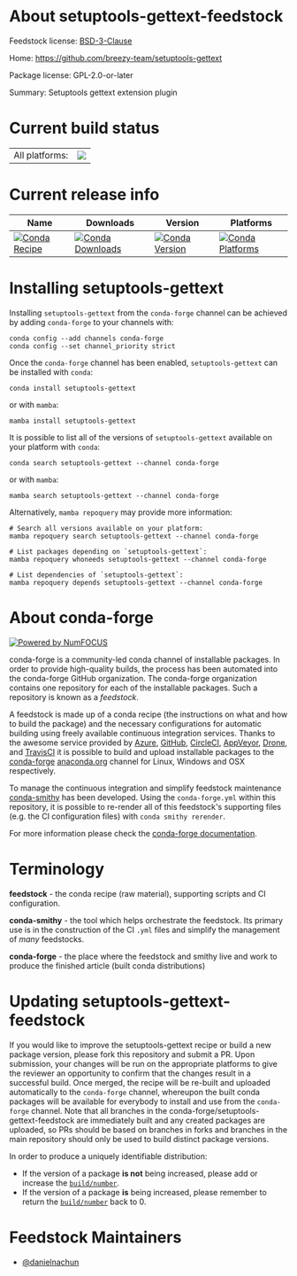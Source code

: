 About setuptools-gettext-feedstock
==================================

Feedstock license: [BSD-3-Clause](https://github.com/conda-forge/setuptools-gettext-feedstock/blob/main/LICENSE.txt)

Home: https://github.com/breezy-team/setuptools-gettext

Package license: GPL-2.0-or-later

Summary: Setuptools gettext extension plugin

Current build status
====================


<table><tr><td>All platforms:</td>
    <td>
      <a href="https://dev.azure.com/conda-forge/feedstock-builds/_build/latest?definitionId=25201&branchName=main">
        <img src="https://dev.azure.com/conda-forge/feedstock-builds/_apis/build/status/setuptools-gettext-feedstock?branchName=main">
      </a>
    </td>
  </tr>
</table>

Current release info
====================

| Name | Downloads | Version | Platforms |
| --- | --- | --- | --- |
| [![Conda Recipe](https://img.shields.io/badge/recipe-setuptools--gettext-green.svg)](https://anaconda.org/conda-forge/setuptools-gettext) | [![Conda Downloads](https://img.shields.io/conda/dn/conda-forge/setuptools-gettext.svg)](https://anaconda.org/conda-forge/setuptools-gettext) | [![Conda Version](https://img.shields.io/conda/vn/conda-forge/setuptools-gettext.svg)](https://anaconda.org/conda-forge/setuptools-gettext) | [![Conda Platforms](https://img.shields.io/conda/pn/conda-forge/setuptools-gettext.svg)](https://anaconda.org/conda-forge/setuptools-gettext) |

Installing setuptools-gettext
=============================

Installing `setuptools-gettext` from the `conda-forge` channel can be achieved by adding `conda-forge` to your channels with:

```
conda config --add channels conda-forge
conda config --set channel_priority strict
```

Once the `conda-forge` channel has been enabled, `setuptools-gettext` can be installed with `conda`:

```
conda install setuptools-gettext
```

or with `mamba`:

```
mamba install setuptools-gettext
```

It is possible to list all of the versions of `setuptools-gettext` available on your platform with `conda`:

```
conda search setuptools-gettext --channel conda-forge
```

or with `mamba`:

```
mamba search setuptools-gettext --channel conda-forge
```

Alternatively, `mamba repoquery` may provide more information:

```
# Search all versions available on your platform:
mamba repoquery search setuptools-gettext --channel conda-forge

# List packages depending on `setuptools-gettext`:
mamba repoquery whoneeds setuptools-gettext --channel conda-forge

# List dependencies of `setuptools-gettext`:
mamba repoquery depends setuptools-gettext --channel conda-forge
```


About conda-forge
=================

[![Powered by
NumFOCUS](https://img.shields.io/badge/powered%20by-NumFOCUS-orange.svg?style=flat&colorA=E1523D&colorB=007D8A)](https://numfocus.org)

conda-forge is a community-led conda channel of installable packages.
In order to provide high-quality builds, the process has been automated into the
conda-forge GitHub organization. The conda-forge organization contains one repository
for each of the installable packages. Such a repository is known as a *feedstock*.

A feedstock is made up of a conda recipe (the instructions on what and how to build
the package) and the necessary configurations for automatic building using freely
available continuous integration services. Thanks to the awesome service provided by
[Azure](https://azure.microsoft.com/en-us/services/devops/), [GitHub](https://github.com/),
[CircleCI](https://circleci.com/), [AppVeyor](https://www.appveyor.com/),
[Drone](https://cloud.drone.io/welcome), and [TravisCI](https://travis-ci.com/)
it is possible to build and upload installable packages to the
[conda-forge](https://anaconda.org/conda-forge) [anaconda.org](https://anaconda.org/)
channel for Linux, Windows and OSX respectively.

To manage the continuous integration and simplify feedstock maintenance
[conda-smithy](https://github.com/conda-forge/conda-smithy) has been developed.
Using the ``conda-forge.yml`` within this repository, it is possible to re-render all of
this feedstock's supporting files (e.g. the CI configuration files) with ``conda smithy rerender``.

For more information please check the [conda-forge documentation](https://conda-forge.org/docs/).

Terminology
===========

**feedstock** - the conda recipe (raw material), supporting scripts and CI configuration.

**conda-smithy** - the tool which helps orchestrate the feedstock.
                   Its primary use is in the construction of the CI ``.yml`` files
                   and simplify the management of *many* feedstocks.

**conda-forge** - the place where the feedstock and smithy live and work to
                  produce the finished article (built conda distributions)


Updating setuptools-gettext-feedstock
=====================================

If you would like to improve the setuptools-gettext recipe or build a new
package version, please fork this repository and submit a PR. Upon submission,
your changes will be run on the appropriate platforms to give the reviewer an
opportunity to confirm that the changes result in a successful build. Once
merged, the recipe will be re-built and uploaded automatically to the
`conda-forge` channel, whereupon the built conda packages will be available for
everybody to install and use from the `conda-forge` channel.
Note that all branches in the conda-forge/setuptools-gettext-feedstock are
immediately built and any created packages are uploaded, so PRs should be based
on branches in forks and branches in the main repository should only be used to
build distinct package versions.

In order to produce a uniquely identifiable distribution:
 * If the version of a package **is not** being increased, please add or increase
   the [``build/number``](https://docs.conda.io/projects/conda-build/en/latest/resources/define-metadata.html#build-number-and-string).
 * If the version of a package **is** being increased, please remember to return
   the [``build/number``](https://docs.conda.io/projects/conda-build/en/latest/resources/define-metadata.html#build-number-and-string)
   back to 0.

Feedstock Maintainers
=====================

* [@danielnachun](https://github.com/danielnachun/)

